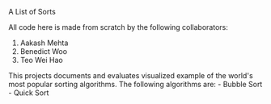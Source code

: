 A List of Sorts

All code here is made from scratch by the following collaborators:

1. Aakash Mehta
2. Benedict Woo
3. Teo Wei Hao

This projects documents and evaluates visualized example of the world's most popular sorting algorithms.
The following algorithms are:
    - Bubble Sort
    - Quick Sort
